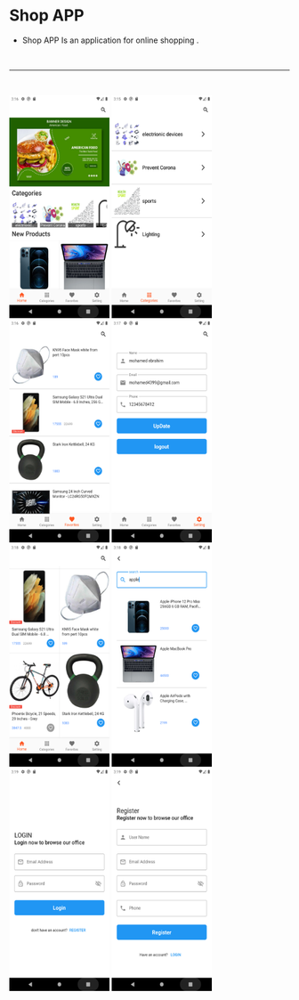 # Shop APP


- Shop APP Is an application for online shopping .


<br><hr><br>

<img src="Images/1.png" alt="image 2" width="180" height="400">
<img src="Images/2.png" alt="image 2" width="180" height="400">
<img src="Images/3.png" alt="image 2" width="180" height="400">
<img src="Images/4.png" alt="image 2" width="180" height="400">
<img src="Images/5.png" alt="image 2" width="180" height="400">
<img src="Images/6.png" alt="image 2" width="180" height="400">
<img src="Images/7.png" alt="image 2" width="180" height="400">
<img src="Images/8.png" alt="image 2" width="180" height="400">
<br>
